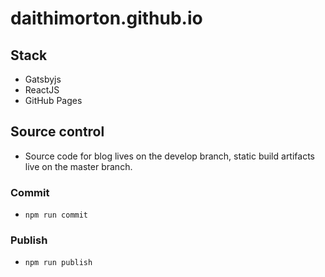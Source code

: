 # daithimorton.github.io

## Stack

- Gatsbyjs
- ReactJS
- GitHub Pages

## Source control

- Source code for blog lives on the develop branch, static build artifacts live on the master branch.

### Commit

- `npm run commit`

### Publish

- `npm run publish`
